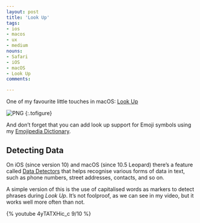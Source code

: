 ```yaml
---
layout: post
title: 'Look Up'
tags:
- ios
- macos
- ux
- medium
nouns:
- Safari
- iOS
- macOS
- Look Up
comments: 

---
```


One of my favourite little touches in macOS: [Look Up](https://support.apple.com/kb/PH25145)

![PNG](https://miro.medium.com/max/1400/1*o0qDHgYheXx7f5-hIf7Fvw.png "Example of the Context Menu in Safari showing “Look Up”")
{:.tofigure}

And don’t forget that you can add look up support for Emoji symbols using my [Emojipedia Dictionary](http://emojipedia.org/app/).

Detecting Data
--------------

On iOS (since version 10) and macOS (since 10.5 Leopard) there’s a feature called [Data Detectors](https://support.apple.com/kb/PH25702) that helps recognise various forms of data in text, such as phone numbers, street addresses, contacts, and so on.

A simple version of this is the use of capitalised words as markers to detect phrases during _Look Up_. It’s not foolproof, as we can see in my video, but it works well more often than not.

{% youtube 4yTATXHic_c 9/10 %}
